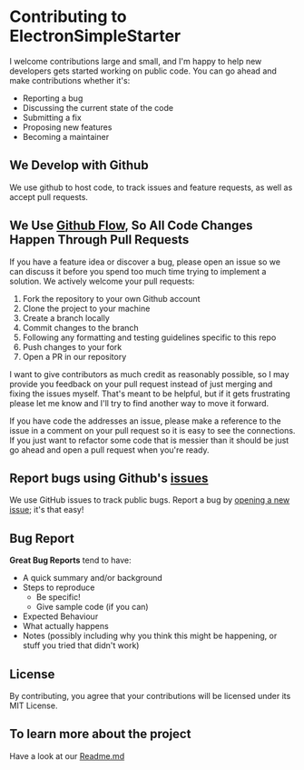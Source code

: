 # Contributing to ElectronSimpleStarter
I welcome contributions large and small, and I'm happy to help new developers gets started working on public code. You can go ahead and make contributions whether it's:
- Reporting a bug
- Discussing the current state of the code
- Submitting a fix
- Proposing new features
- Becoming a maintainer

## We Develop with Github
We use github to host code, to track issues and feature requests, as well as accept pull requests.

## We Use [Github Flow](https://guides.github.com/introduction/flow/index.html), So All Code Changes Happen Through Pull Requests
If you have a feature idea or discover a bug, please open an issue so we can discuss it before you spend too much time trying to implement a solution. We actively welcome your pull requests:

1. Fork the repository to your own Github account
2. Clone the project to your machine
3. Create a branch locally 
4. Commit changes to the branch
5. Following any formatting and testing guidelines specific to this repo
6. Push changes to your fork
7. Open a PR in our repository 

I want to give contributors as much credit as reasonably possible, so I may provide you feedback on your pull request instead of just merging and fixing the issues myself. That's meant to be helpful, but if it gets frustrating please let me know and I'll try to find another way to move it forward.

If you have code the addresses an issue, please make a reference to the issue in a comment on your pull request so it is easy to see the connections. If you just want to refactor some code that is messier than it should be just go ahead and open a pull request when you're ready.

## Report bugs using Github's [issues](https://github.com/acrosman/ElectronSimpleStarter/issues)
We use GitHub issues to track public bugs. Report a bug by [opening a new issue](); it's that easy!

## Bug Report

**Great Bug Reports** tend to have:

- A quick summary and/or background
- Steps to reproduce
  - Be specific!
  - Give sample code (if you can)
- Expected Behaviour
- What actually happens
- Notes (possibly including why you think this might be happening, or stuff you tried that didn't work)

## License
By contributing, you agree that your contributions will be licensed under its MIT License.

## To learn more about the project 
Have a look at our [Readme.md](https://github.com/acrosman/ElectronSimpleStarter/blob/main/README.md) 